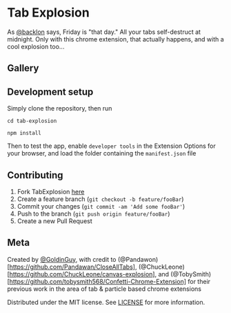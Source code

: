 # Tab Explosion

As [@backlon](https://twitter.com/backlon/status/1337436831399329797) says, Friday is "that day." All your tabs self-destruct at midnight. Only with this chrome extension, that actually happens, and with a cool explosion too...

## Gallery

## Development setup

Simply clone the repository, then run

```
cd tab-explosion

npm install
```

Then to test the app, enable `developer tools` in the Extension Options for your browser, and load the folder containing the `manifest.json` file

## Contributing

1. Fork TabExplosion [here](https://github.com/GoldinGuy/TabExplosion/fork)
2. Create a feature branch (`git checkout -b feature/fooBar`)
3. Commit your changes (`git commit -am 'Add some fooBar'`)
4. Push to the branch (`git push origin feature/fooBar`)
5. Create a new Pull Request

## Meta

Created by [@GoldinGuy](https://github.com/GoldinGuy), with credit to (@Pandawon)[https://github.com/Pandawan/CloseAllTabs], (@ChuckLeone)[https://github.com/ChuckLeone/canvas-explosion], and (@TobySmith)[https://github.com/tobysmith568/Confetti-Chrome-Extension] for their previous work in the area of tab & particle based chrome extensions

Distributed under the MIT license. See [LICENSE](https://github.com/GoldinGuy/TabExplosion/blob/master/LICENSE) for more information.
